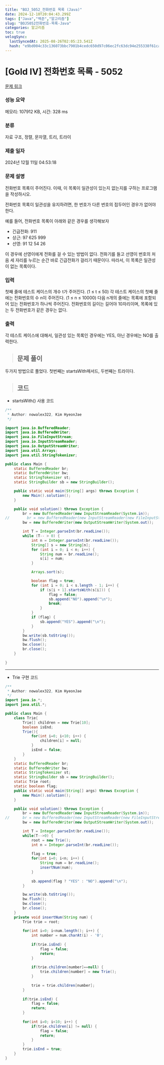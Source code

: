 ```yaml
---
title: "BOJ_5052_전화번호 목록 (Java)"
date: 2024-12-10T20:04:43.299Z
tags: ["Java","백준","알고리즘"]
slug: "BOJ5052전화번호-목록-Java"
categories: 알고리즘
toc: true
velogSync:
  lastSyncedAt: 2025-08-26T02:05:23.541Z
  hash: "e9bd004c33c136073bbc7901b4cedc650d97c06ec2fc63dc94e255338f61ca48"
---
```


# [Gold IV] 전화번호 목록 - 5052 

[문제 링크](https://www.acmicpc.net/problem/5052) 

### 성능 요약

메모리: 107912 KB, 시간: 328 ms

### 분류

자료 구조, 정렬, 문자열, 트리, 트라이

### 제출 일자

2024년 12월 11일 04:53:18

### 문제 설명

<p>전화번호 목록이 주어진다. 이때, 이 목록이 일관성이 있는지 없는지를 구하는 프로그램을 작성하시오.</p>

<p>전화번호 목록이 일관성을 유지하려면, 한 번호가 다른 번호의 접두어인 경우가 없어야 한다.</p>

<p>예를 들어, 전화번호 목록이 아래와 같은 경우를 생각해보자</p>

<ul>
	<li>긴급전화: 911</li>
	<li>상근: 97 625 999</li>
	<li>선영: 91 12 54 26</li>
</ul>

<p>이 경우에 선영이에게 전화를 걸 수 있는 방법이 없다. 전화기를 들고 선영이 번호의 처음 세 자리를 누르는 순간 바로 긴급전화가 걸리기 때문이다. 따라서, 이 목록은 일관성이 없는 목록이다. </p>

### 입력 

 <p>첫째 줄에 테스트 케이스의 개수 t가 주어진다. (1 ≤ t ≤ 50) 각 테스트 케이스의 첫째 줄에는 전화번호의 수 n이 주어진다. (1 ≤ n ≤ 10000) 다음 n개의 줄에는 목록에 포함되어 있는 전화번호가 하나씩 주어진다. 전화번호의 길이는 길어야 10자리이며, 목록에 있는 두 전화번호가 같은 경우는 없다.</p>

### 출력 

 <p>각 테스트 케이스에 대해서, 일관성 있는 목록인 경우에는 YES, 아닌 경우에는 NO를 출력한다.</p>

> ## 문제 풀이

두가지 방법으로 풀었다. 첫번째는 startsWith매서드, 두번째는 트라이다.

> ## 코드

- startsWith() 사용 코드

```java
/**
 * Author: nowalex322, Kim HyeonJae
 */

import java.io.BufferedReader;
import java.io.BufferedWriter;
import java.io.FileInputStream;
import java.io.InputStreamReader;
import java.io.OutputStreamWriter;
import java.util.Arrays;
import java.util.StringTokenizer;

public class Main {
    static BufferedReader br;
    static BufferedWriter bw;
    static StringTokenizer st;
    static StringBuilder sb = new StringBuilder();

    public static void main(String[] args) throws Exception {
        new Main().solution();
    }

    public void solution() throws Exception {
        br = new BufferedReader(new InputStreamReader(System.in));
//        br = new BufferedReader(new InputStreamReader(new FileInputStream("src/main/java/BOJ_5052_전화번호목록/input.txt")));
        bw = new BufferedWriter(new OutputStreamWriter(System.out));

        int T = Integer.parseInt(br.readLine());
        while (T-- > 0) {
            int n = Integer.parseInt(br.readLine());
            String[] s = new String[n];
            for (int i = 0; i < n; i++) {
                String num = br.readLine();
                s[i] = num;
            }

            Arrays.sort(s);

            boolean flag = true;
            for (int i = 0; i < s.length - 1; i++) {
                if (s[i + 1].startsWith(s[i])) {
                    flag = false;
                    sb.append("NO").append("\n");
                    break;
                }
            }
            if (flag) {
                sb.append("YES").append("\n");
            }
        }
        bw.write(sb.toString());
        bw.flush();
        bw.close();
        br.close();
    }
    
}
```
---
- Trie 구현 코드

```java
/**
 * Author: nowalex322, Kim HyeonJae
 */
import java.io.*;
import java.util.*;

public class Main {
	class Trie{
		Trie[] children = new Trie[10];
		boolean isEnd;
		Trie(){
			for(int i=0; i<10; i++) {
				children[i] = null;
			}
			isEnd = false;
		}
	}
	static BufferedReader br;
	static BufferedWriter bw;
	static StringTokenizer st;
	static StringBuilder sb = new StringBuilder();
	static Trie root;
	static boolean flag;
	public static void main(String[] args) throws Exception {
		new Main().solution();
	}

	public void solution() throws Exception {
		br = new BufferedReader(new InputStreamReader(System.in));
//		br = new BufferedReader(new InputStreamReader(new FileInputStream("input.txt")));
		bw = new BufferedWriter(new OutputStreamWriter(System.out));

		int T = Integer.parseInt(br.readLine());
		while(T-->0) {
			root = new Trie();
			int n = Integer.parseInt(br.readLine());
			
			flag = true;
			for(int i=0; i<n; i++) {
				String num = br.readLine();
				insertNum(num);
			}
			
			sb.append(flag ? "YES" : "NO").append("\n");
		}

		bw.write(sb.toString());
		bw.flush();
		bw.close();
		br.close();
	}
	private void insertNum(String num) {
		Trie trie = root;
		
		for(int i=0; i<num.length(); i++) {
			int number = num.charAt(i) - '0';
			
			if(trie.isEnd) {
				flag = false;
				return;
			}
			
			if(trie.children[number]==null) {
				trie.children[number] = new Trie();
			}
			
			trie = trie.children[number];
		}
		
		if(trie.isEnd) {
			flag = false;
			return;
		}
		
		for(int i=0; i<10; i++) {
			if(trie.children[i] != null) {
				flag = false;
				return;
			}
		}
		trie.isEnd = true;
	}
}
```